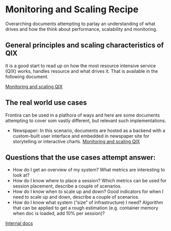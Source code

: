 # Monitoring and Scaling Recipe

Overarching documents attempting to parlay an understanding of what
drives and how the think about performance, scalability and monitoring.

## General principles and scaling characteristics of QIX

It is a good start to read up on how the most resource intensive
service (QIX) works, handles resource and what drives it.
That is available in the following document.

[Monitoring and scaling QIX](./../documentation/services/qix-engine.md)

## The real world use cases

Frontira can be used in a plathora of ways and here are some documents
attempting to cover som vastly different, but relevant such implementations.

 - Newspaper: In this scenario, documents are hosted as a backend with a custom-built
user interface and embedded in newspaper site for storytelling or interactive
charts. [Monitoring and scaling QIX](./../documentation/services/qix-engine.md)

## Questions that the use cases attempt answer:

* How do I get an overview of my system?
  What metrics are interesting to look at?
* How do I know where to place a session?
  Which metrics can be used for session placement, describe a couple of scenarios.
* How do I know when to scale up and down?
  Good indicators for when I need to scale up and down, describe a couple of scenarios.
* How do I know what system (“size” of infrastructure) I need?
  Algorithm that can be applied to get a rough estimation (e.g. container memory when doc is loaded, add 10% per session)?

[Internal docs](https://confluence/x/UJmBB)
